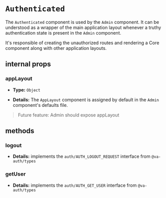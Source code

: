 # `Authenticated`

The `Authenticated` component is used by the `Admin` component. It can be understood as a wrapper of the main application layout whenever a truthy authentication state is present in the `Admin` component.

It's responsible of creating the unauthorized routes and rendering a Core component along with other application layouts.

## internal props

### appLayout

+   **Type:** `Object`

+   **Details:**  The `AppLayout` component is assigned by default in the `Admin` component's defaults file.

> Future feature: Admin should expose appLayout

## methods

### logout

+   **Details:** implements the `auth/AUTH_LOGOUT_REQUEST` interface from `@va-auth/types`

### getUser

+   **Details:** implements the `auth/AUTH_GET_USER` interface from `@va-auth/types`
